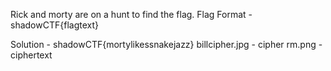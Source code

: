 Rick and morty are on a hunt to find the flag.
Flag Format - shadowCTF{flagtext}

Solution - shadowCTF{mortylikessnakejazz}
billcipher.jpg - cipher
rm.png - ciphertext
